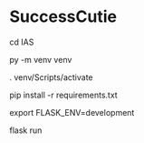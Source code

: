 # SuccessCutie

cd IAS

py -m venv venv

. venv/Scripts/activate

pip install -r requirements.txt

export FLASK_ENV=development

flask run
